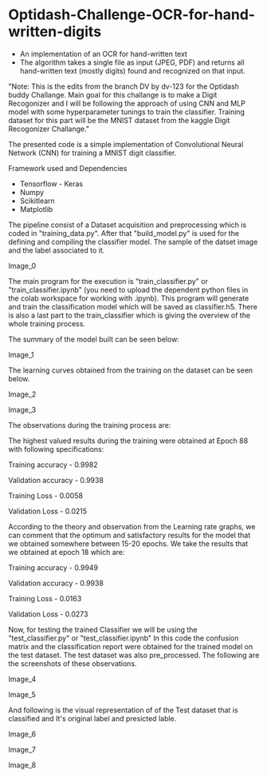 # Optidash-Challenge-OCR-for-hand-written-digits
- An implementation of an OCR for hand-written text  
- The algorithm takes a single file as input (JPEG, PDF) and returns all hand-written text (mostly digits) found and recognized on that input. 

"Note: This is the edits from the branch DV by dv-123 for the Optidash buddy Challange. Main goal for this challange is to make a Digit Recogonizer and I will be following the approach of using CNN and MLP model with some hyperparameter tunings to train the classifier. Training dataset for this part will be the MNIST dataset from the kaggle Digit Recogonizer Challange."

The presented code is a simple implementation of Convolutional Neural Network (CNN) for training a MNIST digit classifier.

Framework used and Dependencies
- Tensorflow - Keras
- Numpy
- Scikitlearn
- Matplotlib

The pipeline consist of a Dataset acquisition and preprocessing which is coded in "training_data.py". After that "build_model.py" is used for the defining and compiling the classifier model. The sample of the datset image and the label associated to it.

Image_0

The main program for the execution is "train_classifier.py" or "train_classifier.ipynb" (you need to upload the dependent python files in the colab workspace for working with .ipynb). This program will generate and train the classification model which will be saved as classifier.h5. There is also a last part to the train_classifier which is giving the overview of the whole training process.

The summary of the model built can be seen below:

Image_1

The learning curves obtained from the training on the dataset can be seen below.

Image_2

Image_3

The observations during the training process are:

The highest valued results during the training were obtained at Epoch 88 with following specifications:

Training accuracy   - 0.9982 

Validation accuracy - 0.9938

Training Loss       - 0.0058

Validation Loss     - 0.0215

According to the theory and observation from the Learning rate graphs, we can comment that the optimum and satisfactory results for the model that we obtained somewhere between 15-20 epochs. We take the results that we obtained at epoch 18 which are:

Training accuracy   - 0.9949 

Validation accuracy - 0.9938

Training Loss       - 0.0163

Validation Loss     - 0.0273

Now, for testing the trained Classifier we will be using the "test_classifier.py" or "test_classifier.ipynb" In this code the confusion matrix and the classification report were obtained for the trained model on the test dataset. The test dataset was also pre_processed. The following are the screenshots of these observations.

Image_4

Image_5

And following is the visual representation of of the Test dataset that is classified and It's original label and presicted lable.

Image_6

Image_7

Image_8